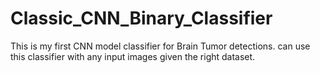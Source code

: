 # Classic_CNN_Binary_Classifier
This is my first CNN model classifier for Brain Tumor detections. can use this classifier with any input images given the right dataset. 
